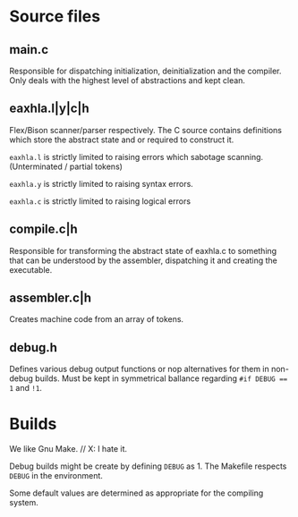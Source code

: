 # Source files

## main.c
Responsible for dispatching initialization, deinitialization and the compiler.
Only deals with the highest level of abstractions and kept clean.

## eaxhla.l|y|c|h
Flex/Bison scanner/parser respectively. The C source contains definitions which
store the abstract state and or required to construct it.

`eaxhla.l` is strictly limited to raising
errors which sabotage scanning.
(Unterminated / partial tokens)

`eaxhla.y` is strictly limited to raising
syntax errors.

`eaxhla.c` is strictly limited to raising
logical errors

## compile.c|h
Responsible for transforming the abstract state of eaxhla.c to something that
can be understood by the assembler, dispatching it and creating the executable.

## assembler.c|h
Creates machine code from an array of tokens.

## debug.h
Defines various debug output functions or nop alternatives for them in
non-debug builds. Must be kept in symmetrical ballance regarding
`#if DEBUG ==` `1` and `!1`.

# Builds
We like Gnu Make.
// X: I hate it.

Debug builds might be create by defining `DEBUG` as 1. The Makefile respects
`DEBUG` in the environment.

Some default values are determined as appropriate for the compiling system.
